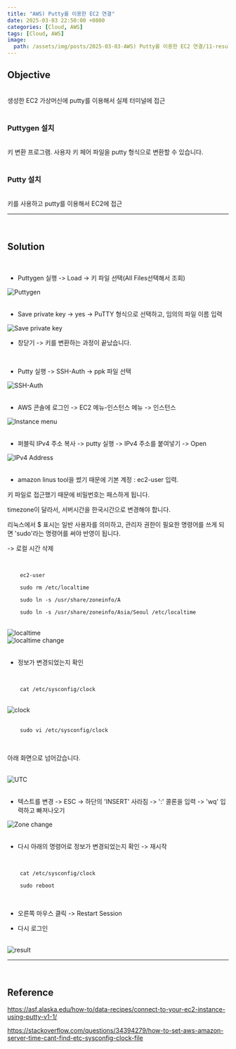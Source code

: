 ```yaml
---
title: "AWS) Putty를 이용한 EC2 연결"
date: 2025-03-03 22:50:00 +0800
categories: [Cloud, AWS]
tags: [Cloud, AWS]
image:
  path: /assets/img/posts/2025-03-03-AWS) Putty를 이용한 EC2 연결/11-result.png
---
```


## Objective

<br>
생성한 EC2 가상머신에 putty를 이용해서 실제 터미널에 접근
<br>
<br>

### Puttygen 설치

<br>
키 변환 프로그램. 사용자 키 페어 파일을 putty 형식으로 변환할 수 있습니다.
<br>
<br>

### Putty 설치

<br>
키를 사용하고 putty를 이용해서 EC2에 접근

<hr>
<br>

## Solution

<br>

- Puttygen 실행 -> Load -> 키 파일 선택(All Files선택해서 조회)

<img src="/assets/img/posts/2025-03-03-AWS) Putty를 이용한 EC2 연결/1-Puttygen.png" alt="Puttygen">
<br>
<br>

- Save private key -> yes -> PuTTY 형식으로 선택하고, 임의의 파일 이름 입력

<img src="/assets/img/posts/2025-03-03-AWS) Putty를 이용한 EC2 연결/2-Save private key.png" alt="Save private key">
<br>

- 창닫기 -> 키를 변환하는 과정이 끝났습니다.

<br>

- Putty 실행 -> SSH-Auth -> ppk 파일 선택

<img src="/assets/img/posts/2025-03-03-AWS) Putty를 이용한 EC2 연결/3-SSH-Auth.png" alt="SSH-Auth">
<br>
<br>

- AWS 콘솔에 로그인 -> EC2 메뉴-인스턴스 메뉴 -> 인스턴스

<img src="/assets/img/posts/2025-03-03-AWS) Putty를 이용한 EC2 연결/4-Instance menu.png" alt="Instance menu">
<br>
<br>

- 퍼블릭 IPv4 주소 복사 -> putty 실행 -> IPv4 주소를 붙여넣기 -> Open

<img src="/assets/img/posts/2025-03-03-AWS) Putty를 이용한 EC2 연결/5-IPv4 Address.png" alt="IPv4 Address">
<br>
<br>

- amazon linus tool을 썼기 때문에 기본 계정 : ec2-user 입력.

키 파일로 접근했기 때문에 비밀번호는 패스하게 됩니다.

timezone이 달라서, 서버시간을 한국시간으로 변경해야 합니다.

리눅스에서 $ 표시는 일반 사용자를 의미하고, 관리자 권한이 필요한 명령어를 쓰게 되면 'sudo'라는 명령어를 써야 반영이 됩니다.

-> 로컬 시간 삭제

<br>

        ec2-user

        sudo rm /etc/localtime

        sudo ln -s /usr/share/zoneinfo/A

        sudo ln -s /usr/share/zoneinfo/Asia/Seoul /etc/localtime

<br>

<img src="/assets/img/posts/2025-03-03-AWS) Putty를 이용한 EC2 연결/6-localtime.png" alt="localtime">
<br>

<img src="/assets/img/posts/2025-03-03-AWS) Putty를 이용한 EC2 연결/7-localtime change.png" alt="localtime change">
<br>
<br>

- 정보가 변경되었는지 확인

<br>
        
        cat /etc/sysconfig/clock

<br>

<img src="/assets/img/posts/2025-03-03-AWS) Putty를 이용한 EC2 연결/8-clock.png" alt="clock">
<br>

<br>

        sudo vi /etc/sysconfig/clock

<br>

아래 화면으로 넘어갔습니다.
<br>
<br>

<img src="/assets/img/posts/2025-03-03-AWS) Putty를 이용한 EC2 연결/9-UTC.png" alt="UTC">
<br>
<br>

- 텍스트를 변경 -> ESC -> 하단의 'INSERT' 사라짐 -> ':' 콜론을 입력 -> 'wq' 입력하고 빠져나오기

<img src="/assets/img/posts/2025-03-03-AWS) Putty를 이용한 EC2 연결/10-Zone change.png" alt="Zone change">
<br>
<br>

- 다시 아래의 명령어로 정보가 변경되었는지 확인 -> 재시작

<br>

        cat /etc/sysconfig/clock

        sudo reboot

<br>

- 오른쪽 마우스 클릭 -> Restart Session

- 다시 로그인

<br>

<img src="/assets/img/posts/2025-03-03-AWS) Putty를 이용한 EC2 연결/11-result.png" alt="result">

<hr>
<br>

## Reference

<https://asf.alaska.edu/how-to/data-recipes/connect-to-your-ec2-instance-using-putty-v1-1/>

<https://stackoverflow.com/questions/34394279/how-to-set-aws-amazon-server-time-cant-find-etc-sysconfig-clock-file>
